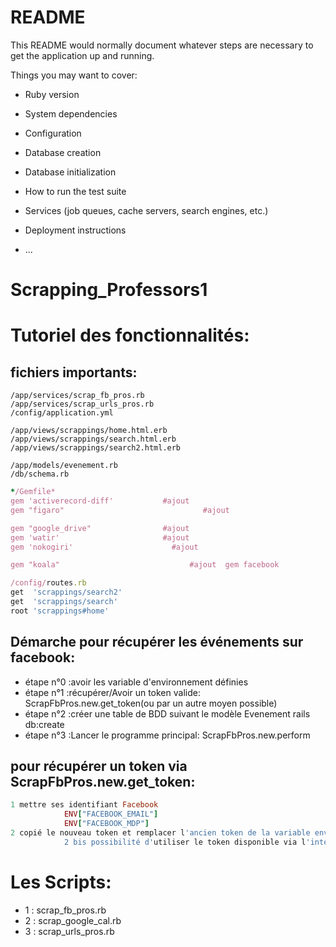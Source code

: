 # README

This README would normally document whatever steps are necessary to get the
application up and running.

Things you may want to cover:

* Ruby version

* System dependencies

* Configuration

* Database creation

* Database initialization

* How to run the test suite

* Services (job queues, cache servers, search engines, etc.)

* Deployment instructions

* ...
# Scrapping_Professors1


# Tutoriel des fonctionnalités:

## fichiers importants:
```
/app/services/scrap_fb_pros.rb
/app/services/scrap_urls_pros.rb
/config/application.yml
```
 <!-- ENV["token"]
# :client_id => ENV["FIRST_APP_ID"]
# :secret_id => Figaro.env.secret_id
# :redirect_uri => ENV["FACEBOOK_redirect_uri"]
# :scope => ENV["FACEBOOK_scopes_auths2"]
# ENV["FACEBOOK_EMAIL"]
# ENV["FACEBOOK_MDP"]

# ENV["LOCAL_OR_HEROKU"]
# "client_id": ENV["GOOGLE_client_id"]
# "client_secret": ENV["GOOGLE_client_secret"]
# "refresh_token": ENV["GOOGLE_refresh_token"]
# "redirect_uri": ENV["GOOGLE_redirect_uri"]

# ENV["SPEADSHEET_LIENS_ET_IDS"] -->

```
/app/views/scrappings/home.html.erb
/app/views/scrappings/search.html.erb
/app/views/scrappings/search2.html.erb

/app/models/evenement.rb
/db/schema.rb
```

```ruby
*/Gemfile*
gem 'activerecord-diff'           #ajout
gem "figaro"			                   #ajout

gem "google_drive"                #ajout
gem 'watir'                       #ajout
gem 'nokogiri'           	        #ajout

gem "koala"			                    #ajout  gem facebook
```

```ruby
/config/routes.rb
get  'scrappings/search2'
get  'scrappings/search'
root 'scrappings#home'
```


## Démarche pour récupérer les événements sur facebook:
* étape n°0 :avoir les variable d'environnement définies
* étape n°1 :récupérer/Avoir un token valide:                     ScrapFbPros.new.get_token(ou par un autre moyen possible)
* étape n°2 :créer une table de BDD suivant le modèle Evenement   rails db:create
* étape n°3 :Lancer le programme principal:                       ScrapFbPros.new.perform


## pour récupérer un token via ScrapFbPros.new.get_token:

```ruby
1 mettre ses identifiant Facebook
            ENV["FACEBOOK_EMAIL"]
            ENV["FACEBOOK_MDP"]
2 copié le nouveau token et remplacer l'ancien token de la variable environnement ENV["token"] par le nouveau token récupéré. Ce token est valide pendant 6mois.
            2 bis possibilité d'utiliser le token disponible via l'interface API graph facebook, celui-ci est valide pendant 1 heure. 
```

# Les Scripts:


* 1 : scrap_fb_pros.rb
* 2 : scrap_google_cal.rb
* 3 : scrap_urls_pros.rb






